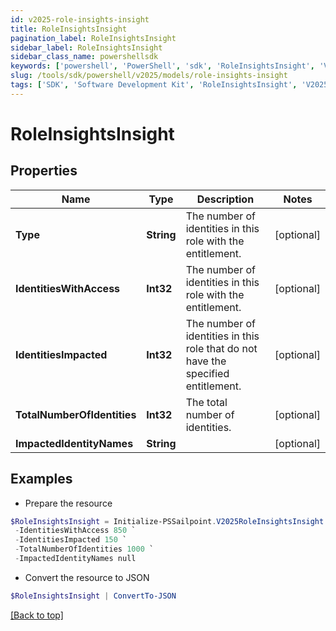 ```yaml
---
id: v2025-role-insights-insight
title: RoleInsightsInsight
pagination_label: RoleInsightsInsight
sidebar_label: RoleInsightsInsight
sidebar_class_name: powershellsdk
keywords: ['powershell', 'PowerShell', 'sdk', 'RoleInsightsInsight', 'V2025RoleInsightsInsight'] 
slug: /tools/sdk/powershell/v2025/models/role-insights-insight
tags: ['SDK', 'Software Development Kit', 'RoleInsightsInsight', 'V2025RoleInsightsInsight']
---
```



# RoleInsightsInsight

## Properties

Name | Type | Description | Notes
------------ | ------------- | ------------- | -------------
**Type** | **String** | The number of identities in this role with the entitlement. | [optional] 
**IdentitiesWithAccess** | **Int32** | The number of identities in this role with the entitlement. | [optional] 
**IdentitiesImpacted** | **Int32** | The number of identities in this role that do not have the specified entitlement. | [optional] 
**TotalNumberOfIdentities** | **Int32** | The total number of identities. | [optional] 
**ImpactedIdentityNames** | **String** |  | [optional] 

## Examples

- Prepare the resource
```powershell
$RoleInsightsInsight = Initialize-PSSailpoint.V2025RoleInsightsInsight  -Type ADD `
 -IdentitiesWithAccess 850 `
 -IdentitiesImpacted 150 `
 -TotalNumberOfIdentities 1000 `
 -ImpactedIdentityNames null
```

- Convert the resource to JSON
```powershell
$RoleInsightsInsight | ConvertTo-JSON
```


[[Back to top]](#) 

